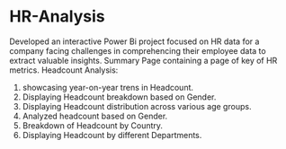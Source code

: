 # HR-Analysis
Developed an interactive Power Bi project focused on HR data for a company facing challenges in comprehencing their employee data to extract valuable insights.
Summary Page containing a page of key of HR metrics.
Headcount Analysis:
1. showcasing year-on-year trens in Headcount.
2. Displaying Headcount breakdown based on Gender.
3. Displaying Headcount distribution across various age groups.
4. Analyzed headcount based on Gender.
5. Breakdown of Headcount by Country.
6. Displaying Headcount by different Departments.
